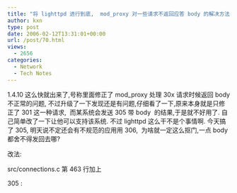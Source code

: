 ```yaml
---
title: "将 lighttpd 进行到底,  mod_proxy 对一些请求不返回应答 body 的解决方法."
author: kxn
type: post
date: 2006-02-12T13:31:01+00:00
url: /post/70.html
views:
  - 2656
categories:
  - Network
  - Tech Notes
---
```


1.4.10 这么快就出来了,号称里面修正了 mod_proxy 处理 30x 请求时候返回 body 不正常的问题, 不过升级了一下发现还是有问题,仔细看了一下,原来本身就是只修正了 301 这一种请求,  而某系统会发送 305 带 body  的结果,于是就不好用了. 自己简单改了一下让他可以支持该系统. 不过 lighttpd 这么干不是个事情啊. 今天搞了 305, 明天说不定还会有不规范的应用用 306,  为啥就一定这么抠门,一点 body 都舍不得发回去哪?

改法:

src/connections.c 第 463 行加上

305 :
